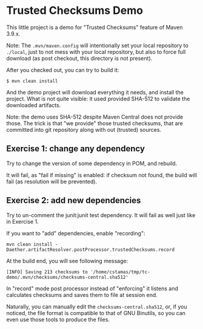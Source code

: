 # Trusted Checksums Demo

This little project is a demo for "Trusted Checksums" feature of Maven 3.9.x.

Note: The `.mvn/maven.config` will intentionally set your local repository to
`./local`, just to not mess with your local repository, but also to force
full download (as post checkout, this directory is not present).

After you checked out, you can try to build it:
```
$ mvn clean install
```

And the demo project will download everything it needs, and install the project.
What is not quite visible: it used provided SHA-512 to validate the downloaded
artifacts.

Note: the demo uses SHA-512 despite Maven Central does not provide those.
The trick is that "we provide" those trusted checksums, that are committed
into git repository along with out (trusted) sources.

## Exercise 1: change any dependency

Try to change the version of some dependency in POM, and rebuild.

It will fail, as "fail if missing" is enabled: if checksum not found,
the build will fail (as resolution will be prevented).

## Exercise 2: add new dependencies

Try to un-comment the junit:junit test dependency. It will fail as well
just like in Exercise 1.

If you want to "add" dependencies, enable "recording":

```
mvn clean install -Daether.artifactResolver.postProcessor.trustedChecksums.record
```

At the build end, you will see following message:
```
[INFO] Saving 213 checksums to '/home/cstamas/tmp/tc-demo/.mvn/checksums/checksums-central.sha512'
```

In "record" mode post processor instead of "enforcing" it listens and calculates checksums
and saves them to file at session end.

Naturally, you can manually edit the `checksums-central.sha512`, or, if you noticed, the
file format is compatible to that of GNU Binutils, so you can even use those tools
to produce the files.

